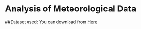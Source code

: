 # Analysis of Meteorological Data

##Dataset used:
You can download from <a href="https://www.kaggle.com/muthuj7/weather-dataset">Here</a>
